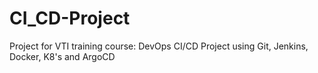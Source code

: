 # CI_CD-Project
Project for VTI training course:  DevOps CI/CD Project using Git, Jenkins, Docker, K8's and ArgoCD 
